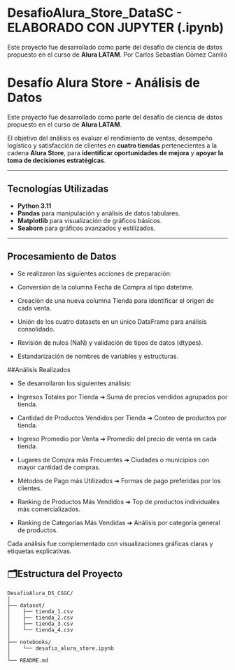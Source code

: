 # DesafioAlura_Store_DataSC - ELABORADO CON JUPYTER (.ipynb)
Este proyecto fue desarrollado como parte del desafío de ciencia de datos propuesto en el curso de **Alura LATAM**. Por Carlos Sebastian Gómez Carrilo
# Desafío Alura Store - Análisis de Datos

Este proyecto fue desarrollado como parte del desafío de ciencia de datos propuesto en el curso de **Alura LATAM**.

El objetivo del análisis es evaluar el rendimiento de ventas, desempeño logístico y satisfacción de clientes en **cuatro tiendas** pertenecientes a la cadena **Alura Store**, para **identificar oportunidades de mejora** y **apoyar la toma de decisiones estratégicas**.

---
## Tecnologías Utilizadas

- **Python 3.11**
- **Pandas** para manipulación y análisis de datos tabulares.
- **Matplotlib** para visualización de gráficos básicos.
- **Seaborn** para gráficos avanzados y estilizados.

---
## Procesamiento de Datos

- Se realizaron las siguientes acciones de preparación:

- Conversión de la columna Fecha de Compra al tipo datetime.

- Creación de una nueva columna Tienda para identificar el origen de cada venta.

- Unión de los cuatro datasets en un único DataFrame para análisis consolidado.

- Revisión de nulos (NaN) y validación de tipos de datos (dtypes).

- Estandarización de nombres de variables y estructuras.

##Análisis Realizados
- Se desarrollaron los siguientes análisis:

- Ingresos Totales por Tienda
➔ Suma de precios vendidos agrupados por tienda.

- Cantidad de Productos Vendidos por Tienda
➔ Conteo de productos por tienda.

- Ingreso Promedio por Venta
➔ Promedio del precio de venta en cada tienda.

- Lugares de Compra más Frecuentes
➔ Ciudades o municipios con mayor cantidad de compras.

- Métodos de Pago más Utilizados
➔ Formas de pago preferidas por los clientes.

- Ranking de Productos Más Vendidos
➔ Top de productos individuales más comercializados.

- Ranking de Categorías Más Vendidas
➔ Análisis por categoría general de productos.

Cada análisis fue complementado con visualizaciones gráficas claras y etiquetas explicativas.

## 🗂Estructura del Proyecto

```plaintext
DesafioAlura_DS_CSGC/
│
├── dataset/
│    ├── tienda_1.csv
│    ├── tienda_2.csv
│    ├── tienda_3.csv
│    └── tienda_4.csv
│
├── notebooks/
│    └── desafio_alura_store.ipynb
│
└── README.md
